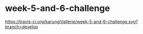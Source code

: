 
# week-5-and-6-challenge

https://travis-ci.org/karungiVallerie/week-5-and-6-challenge.svg?branch=develop



